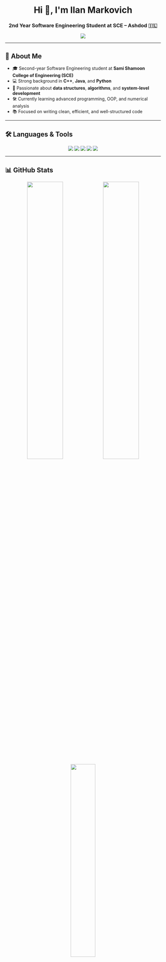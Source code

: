 <h1 align="center">Hi 👋, I'm Ilan Markovich</h1>
<h3 align="center">2nd Year Software Engineering Student at SCE – Ashdod 🇮🇱</h3>

<p align="center">
  <img src="https://readme-typing-svg.herokuapp.com/?lines=👨‍💻+Software+Engineering+Student;💡+Loves+Clean+Code+%26+Algorithms;⚙️+C%2B%2B+%7C+Java+%7C+Python;🚀+Always+learning+%26+growing..." />
</p>

---

## 🧠 About Me

- 🎓 Second-year Software Engineering student at **Sami Shamoon College of Engineering (SCE)**  
- 💻 Strong background in **C++**, **Java**, and **Python**  
- 🧠 Passionate about **data structures**, **algorithms**, and **system-level development**  
- 🛠️ Currently learning advanced programming, OOP, and numerical analysis  
- 📚 Focused on writing clean, efficient, and well-structured code  

---

## 🛠️ Languages & Tools

<p align="center">
  <img src="https://img.shields.io/badge/C++-00599C?style=for-the-badge&logo=c%2B%2B&logoColor=white"/>
  <img src="https://img.shields.io/badge/Java-ED8B00?style=for-the-badge&logo=java&logoColor=white"/>
  <img src="https://img.shields.io/badge/Python-3776AB?style=for-the-badge&logo=python&logoColor=white"/>
  <img src="https://img.shields.io/badge/Git-F05032?style=for-the-badge&logo=git&logoColor=white"/>
  <img src="https://img.shields.io/badge/VSCode-007ACC?style=for-the-badge&logo=visual-studio-code&logoColor=white"/>
</p>

---

## 📊 GitHub Stats

<p align="center">
  <img src="https://github-readme-stats.vercel.app/api?username=ilanmarkovich&show_icons=true&theme=tokyonight&hide_border=true" width="48%" />
  <img src="https://github-readme-streak-stats.herokuapp.com/?user=ilanmarkovich&theme=tokyonight&hide_border=true" width="48%" />
</p>

<p align="center">
  <img src="https://github-readme-stats.vercel.app/api/top-langs/?username=ilanmarkovich&layout=compact&theme=tokyonight&hide_border=true" width="40%" />
</p>

---

## 🌐 Connect With Me

<p align="center">
  <a href="https://linkedin.com/in/ilanmarkovich" target="_blank">
    <img src="https://img.shields.io/badge/LinkedIn-blue?style=for-the-badge&logo=linkedin&logoColor=white" />
  </a>
  <a href="mailto:merkovichilan@gmail.com">
    <img src="https://img.shields.io/badge/Email-D14836?style=for-the-badge&logo=gmail&logoColor=white" />
  </a>
</p>

---

<p align="center">
  <img src="https://github-profile-trophy.vercel.app/?username=ilanmarkovich&theme=onedark&margin-w=15&no-frame=true" />
</p>
